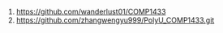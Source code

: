 1. https://github.com/wanderlust01/COMP1433 
2. https://github.com/zhangwengyu999/PolyU_COMP1433.git
